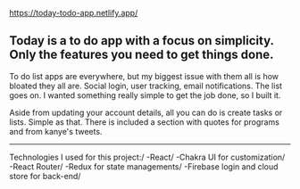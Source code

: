 https://today-todo-app.netlify.app/

Today is a to do app with a focus on simplicity. Only the features you need to get things done.
---------------------------------------------------------------------------------------------------
To do list apps are everywhere, but my biggest issue with them all is how bloated they all are. Social login, user tracking, email notifications. The list goes on. I wanted something really simple to get the job done, so I built it.

Aside from updating your account details, all you can do is create tasks or lists. Simple as that.
There is included a section with quotes for programs and from kanye's tweets.

------------------------------------------------------------------------------------------------------

Technologies I used for this project:/
-React/
-Chakra UI for customization/
-React Router/
-Redux for state managements/
-Firebase login and cloud store for back-end/
